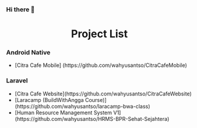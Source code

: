 ### Hi there 👋
<h1 align="center">Project List</h1>
<h3 align="left">Android Native</h3>
<ul>
  <li> 
    [Citra Cafe Mobile] (https://github.com/wahyusantso/CitraCafeMobile)
  </li>
</ul>
<h3 align="left">Laravel</h3>
<ul>
  <li> 
    [Citra Cafe Website](https://github.com/wahyusantso/CitraCafeWebsite)
  </li>
  <li> 
    [Laracamp (BuildWithAngga Course)](https://github.com/wahyusantso/laracamp-bwa-class)
  </li>
  <li> 
    [Human Resource Management System V1](https://github.com/wahyusantso/HRMS-BPR-Sehat-Sejahtera)
  </li>
</ul>
